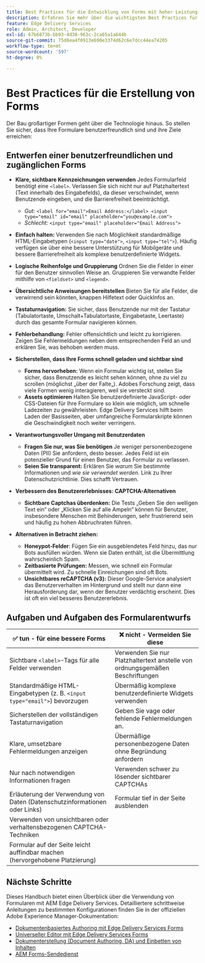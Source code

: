 ```yaml
---
title: Best Practices für die Entwicklung von Forms mit hoher Leistung
description: Erfahren Sie mehr über die wichtigsten Best Practices für die Erstellung benutzerfreundlicher, barrierefreier und leistungsstarker Formulare mit AEM Forms. Verbessern Sie die Datenqualität, das Benutzererlebnis und die Erfolgsraten bei der Übermittlung.
feature: Edge Delivery Services
role: Admin, Architect, Developer
exl-id: 67b6873b-bb93-4d38-963c-2ca65a1a644b
source-git-commit: 75d8ea4f0913e690e3374d62c6e7dcc44ea74205
workflow-type: tm+mt
source-wordcount: '597'
ht-degree: 0%

---
```


# Best Practices für die Erstellung von Forms

Der Bau großartiger Formen geht über die Technologie hinaus. So stellen Sie sicher, dass Ihre Formulare benutzerfreundlich sind und ihre Ziele erreichen:

## Entwerfen einer benutzerfreundlichen und zugänglichen Forms

* **Klare, sichtbare Kennzeichnungen verwenden** Jedes Formularfeld benötigt eine `<label>`. Verlassen Sie sich nicht nur auf Platzhaltertext (Text innerhalb des Eingabefelds), da dieser verschwindet, wenn Benutzende eingeben, und die Barrierefreiheit beeinträchtigt.
   * *Gut:* `<label for="email">Email Address:</label> <input type="email" id="email" placeholder="you@example.com">`
   * *Schlecht:* `<input type="email" placeholder="Email Address">`
* **Einfach halten:** Verwenden Sie nach Möglichkeit standardmäßige HTML-Eingabetypen (`<input type="date">`, `<input type="tel">`). Häufig verfügen sie über eine bessere Unterstützung für Mobilgeräte und bessere Barrierefreiheit als komplexe benutzerdefinierte Widgets.
* **Logische Reihenfolge und Gruppierung** Ordnen Sie die Felder in einer für den Benutzer sinnvollen Weise an. Gruppieren Sie verwandte Felder mithilfe von `<fieldset>` und `<legend>`.
* **Übersichtliche Anweisungen bereitstellen** Bieten Sie für alle Felder, die verwirrend sein könnten, knappen Hilfetext oder QuickInfos an.
* **Tastaturnavigation:** Sie sicher, dass Benutzende nur mit der Tastatur (Tabulatortaste, Umschalt+Tabulatortaste, Eingabetaste, Leertaste) durch das gesamte Formular navigieren können.
* **Fehlerbehandlung:** Fehler offensichtlich und leicht zu korrigieren. Zeigen Sie Fehlermeldungen neben dem entsprechenden Feld an und erklären Sie, was behoben werden muss.

* **Sicherstellen, dass Ihre Forms schnell geladen und sichtbar sind**

   * **Forms hervorheben:** Wenn ein Formular wichtig ist, stellen Sie sicher, dass Benutzende es leicht sehen können, ohne zu viel zu scrollen (möglichst „über der Falte„). Adobes Forschung zeigt, dass viele Formen wenig interagieren, weil sie versteckt sind.
   * **Assets optimieren** Halten Sie benutzerdefinierte JavaScript- oder CSS-Dateien für Ihre Formulare so klein wie möglich, um schnelle Ladezeiten zu gewährleisten. Edge Delivery Services hilft beim Laden der Basisseiten, aber umfangreiche Formularskripte können die Geschwindigkeit noch weiter verringern.

* **Verantwortungsvoller Umgang mit Benutzerdaten**
   * **Fragen Sie nur, was Sie benötigen** Je weniger personenbezogene Daten (PII) Sie anfordern, desto besser. Jedes Feld ist ein potenzieller Grund für einen Benutzer, das Formular zu verlassen.
   * **Seien Sie transparent:** Erklären Sie *warum* Sie bestimmte Informationen und *wie sie verwendet werden*. Link zu Ihrer Datenschutzrichtlinie. Dies schafft Vertrauen.

* **Verbessern des Benutzererlebnisses: CAPTCHA-Alternativen**

   * **Sichtbare Captchas überdenken:** Die Tests „Geben Sie den welligen Text ein“ oder „Klicken Sie auf alle Ampeln“ können für Benutzer, insbesondere Menschen mit Behinderungen, sehr frustrierend sein und häufig zu hohen Abbruchraten führen.

* **Alternativen in Betracht ziehen:**
   * **Honeypot-Felder**: Fügen Sie ein ausgeblendetes Feld hinzu, das nur Bots ausfüllen würden. Wenn sie Daten enthält, ist die Übermittlung wahrscheinlich Spam.
   * **Zeitbasierte Prüfungen:** Messen, wie schnell ein Formular übermittelt wird. Zu schnelle Einreichungen sind oft Bots.
   * **Unsichtbares reCAPTCHA (v3):** Dieser Google-Service analysiert das Benutzerverhalten im Hintergrund und stellt nur dann eine Herausforderung dar, wenn der Benutzer verdächtig erscheint. Dies ist oft ein viel besseres Benutzererlebnis.

## Aufgaben und Aufgaben des Formularentwurfs

| ✅ tun - für eine bessere Forms | ❌ nicht - Vermeiden Sie diese |
|----------------------------------------------------------------------|------------------------------------------------------------------|
| Sichtbare `<label>`-Tags für alle Felder verwenden | Verwenden Sie nur Platzhaltertext anstelle von ordnungsgemäßen Beschriftungen |
| Standardmäßige HTML-Eingabetypen (z. B. `<input type="email">`) bevorzugen | Übermäßig komplexe benutzerdefinierte Widgets verwenden |
| Sicherstellen der vollständigen Tastaturnavigation | Geben Sie vage oder fehlende Fehlermeldungen an. |
| Klare, umsetzbare Fehlermeldungen anzeigen | Übermäßige personenbezogene Daten ohne Begründung anfordern |
| Nur nach notwendigen Informationen fragen | Verwenden schwer zu lösender sichtbarer CAPTCHAs |
| Erläuterung der Verwendung von Daten (Datenschutzinformationen oder Links) | Formular tief in der Seite ausblenden |
| Verwenden von unsichtbaren oder verhaltensbezogenen CAPTCHA-Techniken |                                                                  |
| Formular auf der Seite leicht auffindbar machen (hervorgehobene Platzierung) |                                                                  |


## Nächste Schritte

Dieses Handbuch bietet einen Überblick über die Verwendung von Formularen mit AEM Edge Delivery Services. Detailliertere schrittweise Anleitungen zu bestimmten Konfigurationen finden Sie in der offiziellen Adobe Experience Manager-Dokumentation:

* [Dokumentenbasiertes Authoring mit Edge Delivery Services Forms](/help/edge/docs/forms/tutorial.md)
* [Universeller Editor mit Edge Delivery Services Forms](/help/edge/docs/forms/universal-editor/overview-universal-editor-for-edge-delivery-services-for-forms.md)
* [Dokumenterstellung (Document Authoring, DA) und Einbetten von Inhalten](https://www.aem.live/developer/da-tutorial)
* [AEM Forms-Sendedienst](/help/edge/docs/forms/configure-submission-action-for-eds-forms.md)

